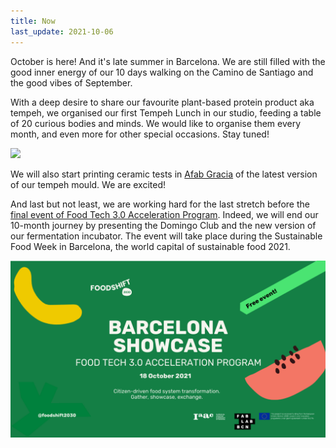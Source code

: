 ```yaml
---
title: Now
last_update: 2021-10-06
---
```


October is here! And it's late summer in Barcelona. We are still filled with the good inner energy of our 10 days walking on the Camino de Santiago and the good vibes of September.

With a deep desire to share our favourite plant-based protein product aka tempeh, we organised our first Tempeh Lunch in our studio, feeding a table of 20 curious bodies and minds. We would like to organise them every month, and even more for other special occasions. Stay tuned!

![](pili_tempeh.jpg)


We will also start printing ceramic tests in [Afab Gracia](https://ajuntament.barcelona.cat/ateneusdefabricacio/en/gracia-fab-lab/) of the latest version of our tempeh mould. We are excited!

And last but not least, we are working hard for the last stretch before the [final event of Food Tech 3.0 Acceleration Program](https://foodshift2030.eu/events/). Indeed, we will end our 10-month journey by presenting the Domingo Club and the new version of our fermentation incubator. The event will take place during the Sustainable Food Week in Barcelona, the world capital of sustainable food 2021.

![](foodshift_barcelona.png)
